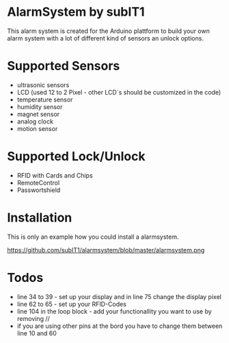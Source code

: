 # AlarmSystem by subIT1

This alarm system is created for the Arduino plattform to build your own alarm system with a lot of different kind of sensors an unlock options.

# Supported Sensors

- ultrasonic sensors
- LCD (used 12 to 2 Pixel - other LCD´s should be customized in the code)
- temperature sensor
- humidity sensor
- magnet sensor
- analog clock
- motion sensor

# Supported Lock/Unlock

- RFID with Cards and Chips
- RemoteControl
- Passwortshield

# Installation 

This is only an example how you could install a alarmsystem. 

https://github.com/subIT1/alarmsystem/blob/master/alarmsystem.png

# Todos

- line 34 to 39 - set up your display and in line 75 change the display pixel 
- line 62 to 65 - set up your RFID-Codes
- line 104 in the loop block - add your functionallity you want to use by removing //
- if you are using other pins at the bord you have to change them between line 10 and 60
